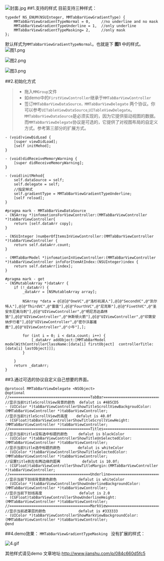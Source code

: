 ![封面.jpg](http://upload-images.jianshu.io/upload_images/307963-d4d5e33827695c1f.jpg?imageMogr2/auto-orient/strip%7CimageView2/2/w/1240)
##1.支持的样式
目前支持三种样式：
```
typedef NS_ENUM(NSUInteger, MMTabBarViewGradientType) {
    MMTabBarViewGradientTypeNormal = 0,     //no underline and no mask
    MMTabBarViewGradientTypeUnderline = 1,  //only underline
    MMTabBarViewGradientTypeMasking= 2,     //only mask
};
```
默认样式为`MMTabBarViewGradientTypeNormal`。也就是下 **图1** 中的样式。
![图1.png](http://upload-images.jianshu.io/upload_images/307963-b66671b1e11de4b6.png?imageMogr2/auto-orient/strip%7CimageView2/2/w/1240)

![图2.png](http://upload-images.jianshu.io/upload_images/307963-3cedc7e211c857d9.png?imageMogr2/auto-orient/strip%7CimageView2/2/w/1240)

![图3.png](http://upload-images.jianshu.io/upload_images/307963-2c0cd88cf56616eb.png?imageMogr2/auto-orient/strip%7CimageView2/2/w/1240)



##2.初始化方式

> * 拖入`MMGroup`文件
> * 如demo中的`FirstViewController`继承于`MMTabBarViewController`
> * 签订`MMTabBarViewDataSource，MMTabBarViewDelegate` 两个协议。你可以参考`UITableViewDataSource`,`UITableViewDelegate`。`MMTabBarViewDataSource`是必须实现的，因为它提供驱动视图的数据。而`MMTabBarViewDelegate`协议是可选的，它提供了对视图布局的自定义方式。参考第三部分的扩展方式。

```
- (void)viewDidLoad {
    [super viewDidLoad];
    [self initMehod];
}

- (void)didReceiveMemoryWarning {
    [super didReceiveMemoryWarning];
}

- (void)initMehod{
    self.dataSource = self;
    self.delegate = self;
    //指定样式
    self.gradientType = MMTabBarViewGradientTypeUnderline;
    [self reload];
}

#pragma mark - MMTabBarViewDataSource
- (NSArray *)infomationsForViewController:(MMTabBarViewController *)tabBarViewController{
    return [self.dataArr copy];
}

- (NSUInteger )numberOfItemsInViewController:(MMTabBarViewController *)tabBarViewController {
    return self.dataArr.count;
}

- (MMTabBarModel *)infomationInViewController:(MMTabBarViewController *)tabBarViewController infoForItemAtIndex:(NSUInteger)index {
    return self.dataArr[index];
}

#pragma mark - get
- (NSMutableArray *)dataArr {
    if (!_dataArr) {
        _dataArr = [NSMutableArray array];
        
        NSArray *data = @[@[@"OneVC",@"洛杉矶湖人"],@[@"SecondVC",@"凯尔特人"],@[@"ThirdVC",@"雷霆"],@[@"FourthVC",@"尼克斯"],@[@"FivethVC",@"圣安东尼奥马刺"],@[@"UIViewController",@"明尼苏达森林狼"],@[@"UIViewController",@"休斯顿火箭"],@[@"UIViewController",@"印第安纳步行者"],@[@"UIViewController",@"密尔沃基雄鹿"],@[@"UIViewController",@"小牛"],];
        
        for (int i = 0; i < data.count; i++) {
            [_dataArr addObject:[MMTabBarModel modelWithControllerClassName:[data[i] firstObject]  controllerTitle:[data[i] lastObject]]];
        }
        
    }
    return _dataArr;
}
```

##3.通过可选的协议自定义自己想要的界面。

```
@protocol MMTabBarViewDelegate <NSObject>
@optional
//=====================================TabBar=====================================
//显示当前titleScrollView背景的颜色  defalut is #485CD5
- (UIColor *)tabBarViewControllerShowTitleScrollViewBackgroudColor:(MMTabBarViewController *)tabBarViewController;
//显示当前titleScrollView的高度    defalut is 40.0f
- (CGFloat)tabBarViewControllerShowTitleScrollViewHeight:(MMTabBarViewController *)tabBarViewController;
//=====================================Titles=====================================
//显示当前title没有选中标题的颜色     defalut is blackColor
- (UIColor *)tabBarViewControllerShowTitleUnSelectedColor:(MMTabBarViewController *)tabBarViewController;
//显示当前title选中标题的颜色        defalut is whiteColor
- (UIColor *)tabBarViewControllerShowTitleSelectedColor:(MMTabBarViewController *)tabBarViewController;
//设置title到左右两边缘的距离          defalut is 10.0f;
- (CGFloat)tabBarViewControllerShowTitleMargin:(MMTabBarViewController *)tabBarViewController;
//=====================================Underline=====================================
//显示当前下划线背景颜色颜色          defalut is whiteColor
- (UIColor *)tabBarViewControllerShowUnderlineBackgroundColor:(MMTabBarViewController *)tabBarViewController;
//显示当前下划线高度                 defalut is 2.0
- (CGFloat)tabBarViewControllerShowUnderlineHeight:(MMTabBarViewController *)tabBarViewController;
//=====================================MarkView=====================================
//显示当前遮罩层的颜色               defalut is #333333
- (UIColor *)tabBarViewControllerShowMarkViewBackgroundColor:(MMTabBarViewController *)tabBarViewController;
@end
```
##4.demo效果：
`MMTabBarViewGradientTypeMasking ` 没有扩展的样式：


![4.gif](http://upload-images.jianshu.io/upload_images/307963-06feaca999553355.gif?imageMogr2/auto-orient/strip)

其他样式请见demo
文章地址:http://www.jianshu.com/p/084c660d5fc5
